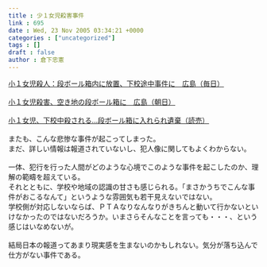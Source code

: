 ```yaml
---
title : 少１女児殺害事件
link : 695
date : Wed, 23 Nov 2005 03:34:21 +0000
categories : ["uncategorized"]
tags : []
draft : false
author : 倉下忠憲
---
```


<A HREF="http://www.mainichi-msn.co.jp/today/news/20051123k0000m040011000c.html" TARGET="_blank">小１女児殺人：段ボール箱内に放置、下校途中事件に　広島（毎日）</A><BR><BR><A HREF="http://www.asahi.com/national/update/1122/TKY200511220426.html" TARGET="_blank">小１女児殺害、空き地の段ボール箱に　広島（朝日）</A><BR><BR><A HREF="http://www.yomiuri.co.jp/national/news/20051122it11.htm" TARGET="_blank">小１女児、下校中殺される…段ボール箱に入れられ遺棄（読売）</A><BR><BR>またも、こんな悲惨な事件が起こってしまった。<BR>まだ、詳しい情報は報道されていないし、犯人像に関してもよくわからない。<BR><BR>一体、犯行を行った人間がどのような心境でこのような事件を起こしたのか、理解の範疇を超えている。<BR>それとともに、学校や地域の認識の甘さも感じられる。「まさかうちでこんな事件がおこるなんて」というような雰囲気も若干見えないではない。<BR>学校側が対応しないならば、ＰＴＡなりなんなりがきちんと動いて行かないといけなかったのではないだろうか。いまさらそんなことを言っても・・・、という感じはいなめないが。<BR><BR>結局日本の報道ってあまり現実感を生まないのかもしれない。気分が落ち込んで仕方がない事件である。<BR><BR><br><br>

